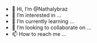 - 👋 Hi, I’m @Nathalybraz
- 👀 I’m interested in ...
- 🌱 I’m currently learning ...
- 💞️ I’m looking to collaborate on ...
- 📫 How to reach me ...

<!---
Nathalybraz/Nathalybraz is a ✨ special ✨ repository because its `README.md` (this file) appears on your GitHub profile.
You can click the Preview link to take a look at your changes.
--->
